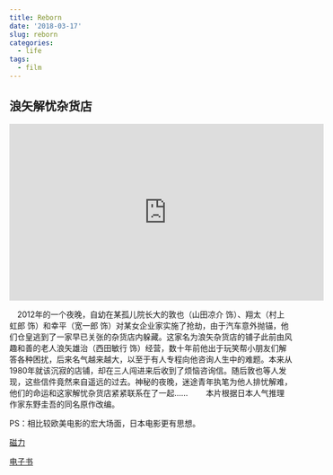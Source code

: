 ```yaml
---
title: Reborn
date: '2018-03-17'
slug: reborn
categories:
  - life
tags:
  - film
---
```


## 浪矢解忧杂货店



<iframe width="560" height="315" src="https://www.youtube.com/embed/6D9YY2U7-WM" frameborder="0" allow="autoplay; encrypted-media" allowfullscreen></iframe>



　2012年的一个夜晚，自幼在某孤儿院长大的敦也（山田凉介 饰）、翔太（村上虹郎 饰）和幸平（宽一郎 饰）对某女企业家实施了抢劫，由于汽车意外抛锚，他们仓皇逃到了一家早已关张的杂货店内躲藏。这家名为浪矢杂货店的铺子此前由风趣和善的老人浪矢雄治（西田敏行 饰）经营，数十年前他出于玩笑帮小朋友们解答各种困扰，后来名气越来越大，以至于有人专程向他咨询人生中的难题。本来从1980年就该沉寂的店铺，却在三人闯进来后收到了烦恼咨询信。随后敦也等人发现，这些信件竟然来自遥远的过去。神秘的夜晚，迷途青年执笔为他人排忧解难，他们的命运和这家解忧杂货店紧紧联系在了一起…… 
　　本片根据日本人气推理作家东野圭吾的同名原作改编。

PS：相比较欧美电影的宏大场面，日本电影更有思想。



[磁力](magnet:?xt=urn:btih:LWASDYOJPYWRIYROCKLDV3BLBX5PKGRE)



[电子书](https://pan.baidu.com/s/1jHJ1IIi#list/path=%2F)



